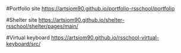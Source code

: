 #Portfolio site
https://artsiom90.github.io/portfolio-rsschool/portfolio

#Shelter site
https://artsiom90.github.io/shelter-rsschool/shelter/pages/main/

#Virtual keyboard
https://artsiom90.github.io/rsschool-virtual-keyboard/src/
